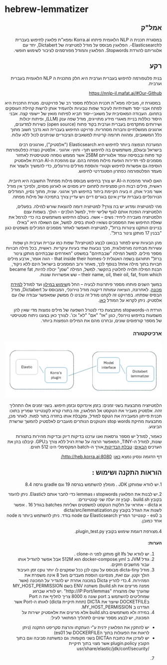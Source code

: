 # hebrew-lemmatizer

<div dir="rtl">

## אמל"ק

במסגרת תכנית ה NLP הלאומית פיתחו Korra.ai ומפא"ת פלאגין לחיפוש בעברית לElasticsearch-. הפלאגין מבוסס על מודל למטיזציה של Dictabert, יחד עם אלגוריתם להורדת Stopwords. הפלאגין והמודל מפורסמים לציבור לשימוש חופשי.

## רקע

בנית פלטפורמה לחיפוש בעברית וערבית היא חלק מתכנית ה NLP הלאומית בעברית וערבית.

<https://nnlp-il.mafat.ai/#Our-Github>

&nbsp;במסגרת זו, מובילה מפא"ת תכנית הכוללת מספר רב של פרויקטים.  מטרת התכנית היא לפתח אבני יסוד תשתיתיות לעיבוד שפות טבעיות ולהעמיד אותן לרשות קהילת העוסקים בתחום. העבודה המאסיבית על משאבי-יסוד תביא לפיתוח מואץ של יישומי קצה.  אבני היסוד כוללות בניית מאגרי מידע מתוייגים, מודל שפה ענק (LLM), ופיתוח יכולות ושירותים מתקדמים בעברית וערבית בקוד פתוח (open source) כשירות למדענים, ארגונים ממשלתיים וחברות מסחריות. פרויקט החיפוש בעברית הוא נדבך חשוב מתוך כלל המשאבים, ומהווה תרומה קריטית למשאבים הציבוריים שניתנים לכול ללא עלות.

המערכת הנפוצה ביותר לחיפוש היא Elasticsearch ("אלסטיק"), וארגונים רבים בישראל ובעולם, משתמשים בה לחיפוש תוך- וחוץ- ארגוני . אלסטיק נוצרה כפלטפורמת קוד פתוח ובבסיסה עומד אלגוריתם 25BM אשר מממש נוסחה סטטיסטית לאחזור מסמכים לפי תדירות הופעת מילות מפתח בהם. עם מהפכת ה-AI חברת אלאסטיק הוסיפה גם אפשרות לחיפוש וקטורי והוספת מודלים נוירונלים, כדי להמשיך ולשמר את מעמד הפלטפורמה כפתרון הסטנדרטי לחיפוש.

האם לאחר מהפכת ה-AI יש צורך בחיפוש מבוסס מילות מפתח? התשובה היא חיובית. ראשית, מילים רבות הינן ספציפיות לתחום ידע מסוים או לארגון מסוים, ולפיכך אין מודל אשר מכיר אותן. זו בעיה הקיימת ביחוד בחיפוש תוך ארגוני. שנית, מתוך נסיון, המודלים הנוירונליים בעברית עדיין אינם בוגרים דיים ויש עדיין צורך בתמיכה של מילות מפתח.

מהי למטיזציה ומדוע יש בה צורך? למטיזציה דומה להוצאת שורש למילה. בפעלים, הלמטיזציה הופכת אותם לגוף שלישי יחיד, למשל הולכים – הולך. בשמות עצם הלמטיזציה מעבירה ליחיד: נשים – אשה. בעולם החיפוש משתמשים בה כדי לנרמל את שאלת החיפוש ואת המסמכים נשואיו לאותו בסיס. למשל, אם השאלה היא "באילו בניינים הותקנו צינורות ברזל", למטיזציה תאפשר לאחזר מסמכים המכילים משפטים כגון "בבנין 17 מותקן צינור ברזל".

מהן הבעיות שיש לפתור בבואנו לבצע למטיזציה? שפות כמו עברית וערבית הן שפות עשירות מבחינה מורפולוגית, מכך נובעות שתי בעיות עיקריות. ראשית, בכל מילה חבויות מספר מילים. למשל המילה "שבבתיהם" במשפט "האזרחים שבבתיהם מותקן צינור ברזל" תתורגם בשפה האנגלית ל-that inside their homes - הווה אומר, ארבע מילים חבויות בתוך מילה אחת! בנוסף לכך, מאחר ורוב המסמכים בישראל הינם ללא ניקוד, הבנת המילה תלויה לחלוטין בהקשר. למשל, המילה "שמן" יכולה להיות, became fat their name, oil, their oil, fat, from which – שש אפשרויות שונות.

במשך השנים פותחו מספר פיתרונות לבעיה – החל מ[שימוש במילון](http://hspell.ivrix.org.il/) ועד למודל [למידת מכונה](https://github.com/OnlpLab/yap). לאחרונה, הוציאה עמותת דיקטה מודל נוירונלי, המבוסס על Dictabert, מודל הבסיס שפתחו. בפרויקט זה לקחנו מודל זה ובנינו לו ממשק שמאפשר עבודה שלו עם אלסטיק. ניתן לקרוא על המודל [כאן](https://dicta.org.il/developers).

הורדת ה-stopwords מתבצעת כדי לנטרל השפעה של מילים נפוצות מדי שאין להן משמעות בחיפוש נוירונלי, כגון "אז" "אם" "לא" וכו'. לצורך כאן בצענו ניתוח סטטיסטי של מספר קורפוסים שונים, ובחרנו מהם את המילים הנפוצות ביותר.

### ארכיטקטורה
![Architecture](/architecture.png)


הלמטיזציה מתבצעת בשני זמנים: בזמן אינדוקס ובזמן חיפוש. בשני זמנים אלו התהליך זהה. אלסטיק מעביר את הטקסט אל הפלאגין, וזה בתורו קורא לקונטיינר שמריץ בתוכו תכנית פייתון המעבירה את הטקס למודל, ומקבלת אותו בחזרה בתור למות. לאחר מכן, מתבצעת מחיקת stop words והטוקנים הנותרים מועברים לאלסטיק להמשך שרשרת הביצוע.

כאמור, למודל יש מספר גרסאות ואנו ערכנו בדיקות דיוק ובדיקות מהירות בתצורות שונות, למודל ה-TINY, המאפשר הרצה על שרת רגיל ללא צורך בGPU. קיבלנו בהן את הערכים [הבאים]([url](https://drive.google.com/file/d/16DBh0EFsnIkTPvLKvZEOGhAyMuT2Tatj/view)):
[
טבלת הבדיקות
](https://drive.google.com/file/d/16DBh0EFsnIkTPvLKvZEOGhAyMuT2Tatj/view)
אורך ה-batch המקסימלי הינו 512 תווים.

דף הדגמה ונסיון נמצא [כאן]([url](http://heb.korra.ai:8080/)): http://heb.korra.ai:8080/

## הוראות התקנה ושימוש :

1.יש לוודא שמותקן JDK . מומלץ להשתמש בגרסה 19 וגם gradle גרסה 8.4 

2.יש לבנות את הפלאגין stopwords ו lemmas כדי לחבר אותם לElastic. ניתן להעזר בקובץ build.sh . קובץ זה יעלה שני קונטיינרים:
<BR/>
 א dicta - אחראי על חלקות הטקסט למשפטים ושליחת batches בגודל 16 . אפשר לשנות את הגודל בקובץ dicta/src/lemmatization.py
<BR/>
 ב es0 - קונטיינר המריץ Elasticsearch עם  node בודד. ניתן להשתמש ביותר מ node אחד כמובן.
<BR/><BR/>
4.מצורפת דוגמת שימוש בקובץ plugin_test.py.

#### הערות:
1. יש לוודא של git lfs מותקן לפני ה-clone .
2. גודל JVM ב docker-compose.yml הוא 512M אבל אפשר להגדיל אותו עבור מחשבים חזקים.
3. מודל dicta-tiny מבוסס על cpu לכן ככל שמקצים לו יותר cpu זמן העיבוד הולך וקטן. עם זאת, מנסיוננו הוספת מעבדים מעל 8 אינה משפרת את המהירות.
4.כדי להריץ Dicta במכונה אחרת יש להגדיר על המכונה (אשר ממנה מריצים את build.sh) משתנה ENV בשם MY_HOST_PERMISSION שהערך שלו מהצורה "http://IP:Port/lemmas" .יש לוודא שברגע שמחליטים להשתמש ב port שונה מ 8000 צריך לחליף את ה Port בDOCKETFILE שיוצר את DICTA (תחת תיקיית dicta)  לאותו ה-Port אשר הגדרנו ב MY_HOST_PERMISSION.
5.  במידה ולא משתמשים בbuild.sh  אלא מריצים את אלאסטיק ישירות על המכונה, יש לבצע מספר שינויים לתהליך המתואר לעיל:
   * יש להתקין את הפלאגין ידנית ע"י העתקתו והרצת סקריפט התקנה (ניתן לראות את הפעולות בתוך הDOCKERFILE של es01)
   * יש לעדכן את כתובת הDICTA בשני מקומות: גם כמשתנה סביבה וגם בתוך הקובץ plugin.policy אשר מצוי בתוך תיקיית /usr/share/elastic/jdk/conf/security
7.  

   
   
